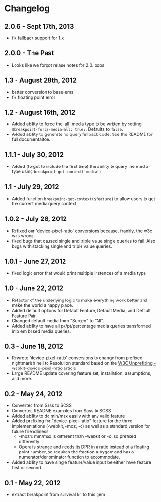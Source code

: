 # Changelog

## 2.0.6 - Sept 17th, 2013
* fix fallback support for 1.x

## 2.0.0 - The Past
* Looks like we forgot relase notes for 2.0. oops

## 1.3 - August 28th, 2012
* better conversion to base-ems
* fix floating point error

## 1.2 - August 16th, 2012
* Added ability to force the 'all' media type to be written by setting `$breakpoint-force-media-all: true;`. Defaults to `false`.
* Added ability to generate no query fallback code. See the README for full documentaiton.

## 1.1.1 - July 30, 2012
* Added (forgot to include the first time) the ability to query the media type using `breakpoint-get-context('media')`


## 1.1 - July 29, 2012
* Added function `breakpoint-get-context($feature)` to allow users to get the current media query context

## 1.0.2 - July 28, 2012
* Refixed our 'device-pixel-ratio' conversions because, frankly, the w3c was wrong.
* fixed bugs that caused single and triple value single queries to fail. Also bugs with stacking single and triple value queries.

## 1.0.1 - June 27, 2012
* fixed logic error that would print multiple instences of a media type

## 1.0 - June 22, 2012
* Refactor of the underlying logic to make everything work better and make the world a happy place.
* Added default options for Default Feature, Default Media, and Default Feature Pair.
* Changed default media from "Screen" to "All".
* Added ability to have all px/pt/percentage media queries transformed into em based media queries.

## 0.3 - June 18, 2012
* Rewrote 'device-pixel-ratio' conversions to change from prefixed nightmarish hell to Resolution standard based on the [W3C Unprefixing -webkit-device-pixel-ratio article](http://www.w3.org/blog/CSS/2012/06/14/unprefix-webkit-device-pixel-ratio/)
* Large README update covering feature set, installation, assumptions, and more.

## 0.2 - May 24, 2012
* Converted from Sass to SCSS
* Converted README examples from Sass to SCSS
* Added ability to do min/max easily with any valid feature
* Added prefixing for "device-pixel-ratio" feature for the three implementations (-webkit, -moz, -o) as well as a standard version for future friendliness
  * -moz's min/max is different than -webkit or -o, so prefixed differently
  * Opera is strange and needs its DPR in a ratio instead of a floating point number, so requires the fraction rubygem and has a numerator/denominator function to accommodate.
* Added ability to have single feature/value input be either have feature first or second

## 0.1 - May 22, 2012
* extract breakpoint from survival kit to this gem
